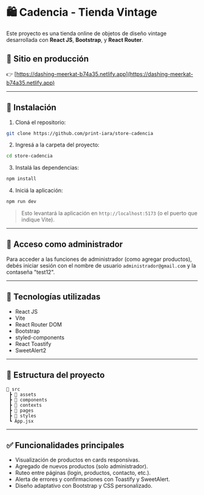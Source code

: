 # 🛍️ Cadencia - Tienda Vintage

Este proyecto es una tienda online de objetos de diseño vintage desarrollada con **React JS**, **Bootstrap**, y **React Router**.

## 📸 Sitio en producción

👉 [https://dashing-meerkat-b74a35.netlify.app](https://dashing-meerkat-b74a35.netlify.app)

---

## 🚀 Instalación

1. Cloná el repositorio:

```bash
git clone https://github.com/print-iara/store-cadencia
```

2. Ingresá a la carpeta del proyecto:

```bash
cd store-cadencia
```

3. Instalá las dependencias:

```bash
npm install
```

4. Iniciá la aplicación:

```bash
npm run dev
```

> Esto levantará la aplicación en `http://localhost:5173` (o el puerto que indique Vite).

---

## 🔐 Acceso como administrador

Para acceder a las funciones de administrador (como agregar productos), debés iniciar sesión con el nombre de usuario `administrador@gmail.com` y la contaseña "test12".

---

## 🧰 Tecnologías utilizadas

- React JS
- Vite
- React Router DOM
- Bootstrap
- styled-components
- React Toastify
- SweetAlert2

---

## 📂 Estructura del proyecto

```
📁 src
 ┣ 📁 assets
 ┣ 📁 components
 ┣ 📁 contexts
 ┣ 📁 pages
 ┣ 📁 styles
 ┗ App.jsx
```

---

## ✅ Funcionalidades principales

- Visualización de productos en cards responsivas.
- Agregado de nuevos productos (solo administrador).
- Ruteo entre páginas (login, productos, contacto, etc.).
- Alerta de errores y confirmaciones con Toastify y SweetAlert.
- Diseño adaptativo con Bootstrap y CSS personalizado.

